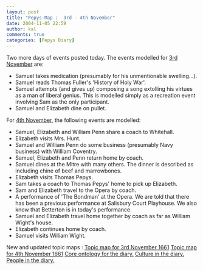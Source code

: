 ```yaml
---
layout: post
title: "Pepys-Map :  3rd - 4th November"
date: 2004-11-05 22:59
author: kal
comments: true
categories: [Pepys Diary]
---
```

Two more days of events posted today. The events modelled for <a href="http://www.pepysdiary.com/archive/1661/11/03/index.php">3rd November</a> are:
<ul>
<li>Samuel takes medication (presumably for his unmentionable swelling...).</li>
<li>Samuel reads Thomas Fuller's 'History of Holy War'.</li>
<li>Samuel attempts (and gives up) composing a song extolling his virtues as a man of liberal genius. This is modelled simply as a recreation event involving Sam as the only participant.</li>
<li>Samuel and Elizabeth dine on pullet.</li>
</ul>
For <a href="http://www.pepysdiary.com/archive/1661/11/04/index.php">4th November</a>, the following events are modelled:
<ul>
<li>Samuel, Elizabeth and William Penn share a coach to Whitehall.</li>
<li>Elizabeth visits Mrs. Hunt.</li>
<li>Samuel and William Penn do some business (presumably Navy business) with William Coventry.</li>
<li>Samuel, Elizabeth and Penn return home by coach.</li>
<li>Samuel dines at the Mitre with many others. The dinner is described as including chine of beef and marrowbones.</li>
<li>Elizabeth visits Thomas Pepys.</li>
<li>Sam takes a coach to Thomas Pepys' home to pick up Elizabeth.</li>
<li>Sam and Elizabeth travel to the Opera by coach.</li>
<li>A performance of 'The Bondman' at the Opera. We are told that there has been a previous performance at Salisbury Court Playhouse. We also know that Betterton is in today's performance.</li>
<li>Samuel and Elizabeth travel home together by coach as far as William Wight's house.</li>
<li>Elizabeth continues home by coach.</li>
<li>Samuel visits William Wight.</li>
</ul>

<!--more-->
New and updated topic maps :
<a href="http://www.techquila.com/blog/archives/16611103.ltm">Topic map for 3rd November 1661</a>
<a href="http://www.techquila.com/blog/archives/16611104.ltm">Topic map for 4th November 1661</a>
<a href="http://www.techquila.com/blog/archives/pepys-diary-ontology.ltm">Core ontology for the diary.</a>
<a href="http://www.techquila.com/blog/archives/pepys-diary-culture.ltm">Culture in the diary.</a>
<a href="http://www.techquila.com/blog/archives/pepys-diary-people.ltm">People in the diary.</a>

